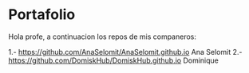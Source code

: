 # Portafolio

Hola profe, a continuacion los repos de mis companeros:

1.- https://github.com/AnaSelomit/AnaSelomit.github.io Ana Selomit
2.- https://github.com/DomiskHub/DomiskHub.github.io Dominique
